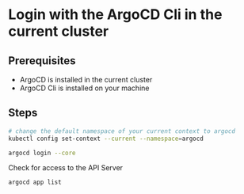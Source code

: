 # Login with the ArgoCD Cli in the current cluster

## Prerequisites

- ArgoCD is installed in the current cluster
- ArgoCD Cli is installed on your machine

## Steps

```bash
# change the default namespace of your current context to argocd
kubectl config set-context --current --namespace=argocd

argocd login --core
```

Check for access to the API Server

```bash
argocd app list
```
